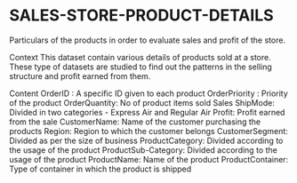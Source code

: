 # SALES-STORE-PRODUCT-DETAILS
Particulars of the products in order to evaluate sales and profit of the store.



Context
This dataset contain various details of products sold at a store. These type of datasets are studied to find out the patterns in the selling structure and profit earned from them.

Content
OrderID : A specific ID given to each product OrderPriority : Priority of the product
OrderQuantity: No of product items sold Sales ShipMode: Divided in two categories - Express Air and Regular Air
Profit: Profit earned from the sale
CustomerName: Name of the customer purchasing the products Region: Region to which the customer belongs CustomerSegment: Divided as per the size of business
ProductCategory: Divided according to the usage of the product ProductSub-Category: Divided according to the usage of the product
ProductName: Name of the product ProductContainer: Type of container in which the product is shipped
